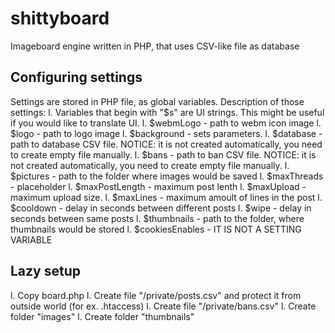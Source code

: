 # shittyboard
Imageboard engine written in PHP, that uses CSV-like file as database
## Configuring settings
Settings are stored in PHP file, as global variables. 
Description of those settings:
l. Variables that begin with "$s" are UI strings. This might be useful if you would like to translate UI. 
l. $webmLogo - path to webm icon image
l. $logo - path to logo image
l. $background - sets <body> parameters.
l. $database - path to database CSV file. NOTICE: it is not created automatically, you need to create empty file manually.
l. $bans - path to ban CSV file. NOTICE: it is not created automatically, you need to create empty file manually. 
l. $pictures - path to the folder where images would be saved
l. $maxThreads - placeholder
l. $maxPostLength - maximum post lenth
l. $maxUpload - maximum upload size.
l. $maxLines - maximum amoult of lines in the post
l. $cooldown - delay in seconds between different posts
l. $wipe - delay in seconds between same posts
l. $thumbnails - path to the folder, where thumbnails would be stored
l. $cookiesEnables - IT IS NOT A SETTING VARIABLE
  
## Lazy setup
l. Copy board.php
l. Create file "/private/posts.csv" and protect it from outside world (for ex. .htaccess)
l. Create file "/private/bans.csv"
l. Create folder "images"
l. Create folder "thumbnails"
